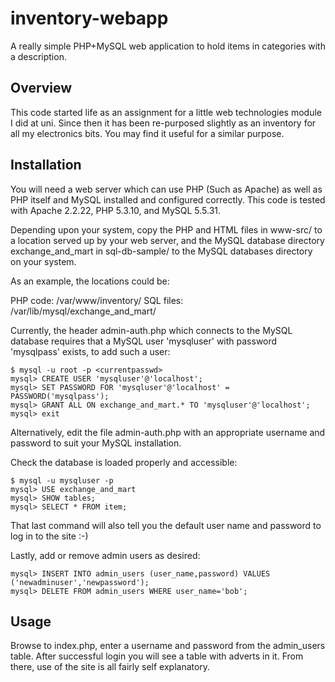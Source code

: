 inventory-webapp
================

A really simple PHP+MySQL web application to hold items in categories
with a description.

Overview
--------
This code started life as an assignment for a little web technologies
module I did at uni. Since then it has been re-purposed slightly as
an inventory for all my electronics bits. You may find it useful for 
a similar purpose.

Installation
------------
You will need a web server which can use PHP (Such as Apache) as well
as PHP itself and MySQL installed and configured correctly. This code
is tested with Apache 2.2.22, PHP 5.3.10, and MySQL 5.5.31.

Depending upon your system, copy the PHP and HTML files in www-src/ 
to a location served up by your web server, and the MySQL database
directory exchange_and_mart in sql-db-sample/ to the MySQL databases
directory on your system.

As an example, the locations could be:

PHP code: /var/www/inventory/
SQL files: /var/lib/mysql/exchange_and_mart/

Currently, the header admin-auth.php which connects to the MySQL
database requires that a MySQL user 'mysqluser' with password
'mysqlpass' exists, to add such a user:

	$ mysql -u root -p <currentpasswd>
	mysql> CREATE USER 'mysqluser'@'localhost';
	mysql> SET PASSWORD FOR 'mysqluser'@'localhost' = PASSWORD('mysqlpass');
	mysql> GRANT ALL ON exchange_and_mart.* TO 'mysqluser'@'localhost';
	mysql> exit

Alternatively, edit the file admin-auth.php with an appropriate
username and password to suit your MySQL installation.

Check the database is loaded properly and accessible:

	$ mysql -u mysqluser -p
	mysql> USE exchange_and_mart
	mysql> SHOW tables;
	mysql> SELECT * FROM item;

That last command will also tell you the default user name and
password to log in to the site :-)

Lastly, add or remove admin users as desired:

	mysql> INSERT INTO admin_users (user_name,password) VALUES ('newadminuser','newpassword');
	mysql> DELETE FROM admin_users WHERE user_name='bob';


Usage
-----
Browse to index.php, enter a username and password from the admin_users
table. After successful login you will see a table with adverts in it.
From there, use of the site is all fairly self explanatory.



